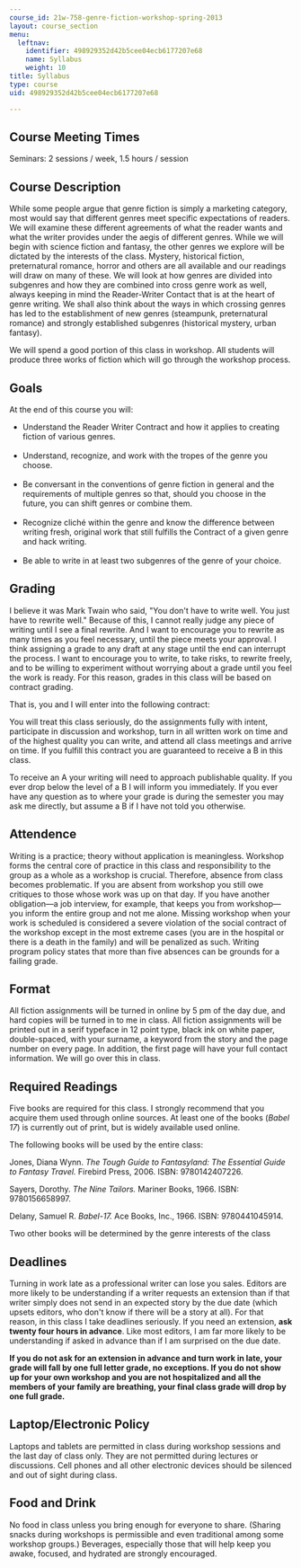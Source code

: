 ```yaml
---
course_id: 21w-758-genre-fiction-workshop-spring-2013
layout: course_section
menu:
  leftnav:
    identifier: 498929352d42b5cee04ecb6177207e68
    name: Syllabus
    weight: 10
title: Syllabus
type: course
uid: 498929352d42b5cee04ecb6177207e68

---
```


Course Meeting Times
--------------------

Seminars: 2 sessions / week, 1.5 hours / session

Course Description
------------------

While some people argue that genre fiction is simply a marketing category, most would say that different genres meet specific expectations of readers. We will examine these different agreements of what the reader wants and what the writer provides under the aegis of different genres. While we will begin with science fiction and fantasy, the other genres we explore will be dictated by the interests of the class. Mystery, historical fiction, preternatural romance, horror and others are all available and our readings will draw on many of these. We will look at how genres are divided into subgenres and how they are combined into cross genre work as well, always keeping in mind the Reader-Writer Contact that is at the heart of genre writing. We shall also think about the ways in which crossing genres has led to the establishment of new genres (steampunk, preternatural romance) and strongly established subgenres (historical mystery, urban fantasy).

We will spend a good portion of this class in workshop. All students will produce three works of fiction which will go through the workshop process.

Goals
-----

At the end of this course you will:

*   Understand the Reader Writer Contract and how it applies to creating fiction of various genres.  
     
*   Understand, recognize, and work with the tropes of the genre you choose.  
     
*   Be conversant in the conventions of genre fiction in general and the requirements of multiple genres so that, should you choose in the future, you can shift genres or combine them.  
     
*   Recognize cliché within the genre and know the difference between writing fresh, original work that still fulfills the Contract of a given genre and hack writing.  
     
*   Be able to write in at least two subgenres of the genre of your choice.

Grading
-------

I believe it was Mark Twain who said, "You don't have to write well. You just have to rewrite well." Because of this, I cannot really judge any piece of writing until I see a final rewrite. And I want to encourage you to rewrite as many times as you feel necessary, until the piece meets your approval. I think assigning a grade to any draft at any stage until the end can interrupt the process. I want to encourage you to write, to take risks, to rewrite freely, and to be willing to experiment without worrying about a grade until you feel the work is ready. For this reason, grades in this class will be based on contract grading.

That is, you and I will enter into the following contract:

You will treat this class seriously, do the assignments fully with intent, participate in discussion and workshop, turn in all written work on time and of the highest quality you can write, and attend all class meetings and arrive on time. If you fulfill this contract you are guaranteed to receive a B in this class.

To receive an A your writing will need to approach publishable quality. If you ever drop below the level of a B I will inform you immediately. If you ever have any question as to where your grade is during the semester you may ask me directly, but assume a B if I have not told you otherwise.

Attendence
----------

Writing is a practice; theory without application is meaningless. Workshop forms the central core of practice in this class and responsibility to the group as a whole as a workshop is crucial. Therefore, absence from class becomes problematic. If you are absent from workshop you still owe critiques to those whose work was up on that day. If you have another obligation—a job interview, for example, that keeps you from workshop—you inform the entire group and not me alone. Missing workshop when your work is scheduled is considered a severe violation of the social contract of the workshop except in the most extreme cases (you are in the hospital or there is a death in the family) and will be penalized as such. Writing program policy states that more than five absences can be grounds for a failing grade.

Format
------

All fiction assignments will be turned in online by 5 pm of the day due, and hard copies will be turned in to me in class. All fiction assignments will be printed out in a serif typeface in 12 point type, black ink on white paper, double-spaced, with your surname, a keyword from the story and the page number on every page. In addition, the first page will have your full contact information. We will go over this in class.

Required Readings
-----------------

Five books are required for this class. I strongly recommend that you acquire them used through online sources. At least one of the books (_Babel 17_) is currently out of print, but is widely available used online.

The following books will be used by the entire class:

Jones, Diana Wynn. _The Tough Guide to Fantasyland: The Essential Guide to Fantasy Travel._ Firebird Press, 2006. ISBN: 9780142407226.

Sayers, Dorothy. _The Nine Tailors._ Mariner Books, 1966. ISBN: 9780156658997.

Delany, Samuel R. _Babel-17._ Ace Books, Inc., 1966. ISBN: 9780441045914.

Two other books will be determined by the genre interests of the class

Deadlines
---------

Turning in work late as a professional writer can lose you sales. Editors are more likely to be understanding if a writer requests an extension than if that writer simply does not send in an expected story by the due date (which upsets editors, who don't know if there will be a story at all). For that reason, in this class I take deadlines seriously. If you need an extension, **ask twenty four hours in advance**. Like most editors, I am far more likely to be understanding if asked in advance than if I am surprised on the due date.

**If you do not ask for an extension in advance and turn work in late, your grade will fall by one full letter grade, no exceptions. If you do not show up for your own workshop and you are not hospitalized and all the members of your family are breathing, your final class grade will drop by one full grade.**

Laptop/Electronic Policy
------------------------

Laptops and tablets are permitted in class during workshop sessions and the last day of class only. They are not permitted during lectures or discussions. Cell phones and all other electronic devices should be silenced and out of sight during class.

Food and Drink
--------------

No food in class unless you bring enough for everyone to share. (Sharing snacks during workshops is permissible and even traditional among some workshop groups.) Beverages, especially those that will help keep you awake, focused, and hydrated are strongly encouraged.
